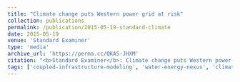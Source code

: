 ```yaml
---
title: "Climate change puts Western power grid at risk"
collection: publications
permalink: /publication/2015-05-19-standard-climate
date: 2015-05-19
venue: 'Standard Examiner'
type: 'media'
archive_url: 'https://perma.cc/QKA5-JHXM'
citation: "<b>Standard Examiner</b>: Climate change puts Western power grid at risk. (2015). [News Article]"
tags: ['coupled-infrastructure-modeling', 'water-energy-nexus', 'climate-change']
---
```

